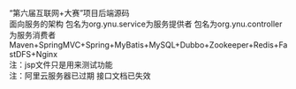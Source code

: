 “第六届互联网+大赛”项目后端源码  
面向服务的架构 包名为org.ynu.service为服务提供者 包名为org.ynu.controller为服务消费者  
Maven+SpringMVC+Spring+MyBatis+MySQL+Dubbo+Zookeeper+Redis+FastDFS+Nginx  
注：jsp文件只是用来测试功能  
注：阿里云服务器已过期 接口文档已失效  
